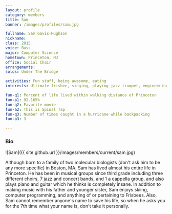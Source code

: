 ```yaml
---
layout: profile
category: members
title: Sam
banner: /images/profiles/sam.jpg

fullname: Sam Gavis-Hughson
nickname:
class: 2015
voice: Bass
major: Computer Science
hometown: Princeton, NJ
office: Social Chair
arrangements:
solos: Under The Bridge

activities: Fun stuff, being awesome, eating
interests: Ultimate frisbee, singing, playing jazz trumpet, engineering, computer programming, backpacking

fun-q1: Percent of life lived within walking distance of Princeton
fun-a1: 92.165%
fun-q2: Favorite movie
fun-a2: This is Spinal Tap
fun-q3: Number of times caught in a hurricane while backpacking
fun-a3: 3

---
```


### Bio

![Sam]({{ site.github.url }}/images/members/current/sam.jpg)

Although born to a family of two molecular biologists (don't ask him
to be any more specific) in Boston, MA, Sam has lived almost his
entire life in Princeton. He has been in musical groups since third
grade including three different choirs, 7 jazz and concert bands, and
1 a cappella group, and also plays piano and guitar which he thinks is
completely insane. In addition to making music with his father and
younger sister, Sam enjoys skiing, computer programming, and anything
of or pertaining to Frisbees. Also, Sam cannot remember anyone's name
to save his life, so when he asks you for the 7th time what your name
is, don't take it personally.
